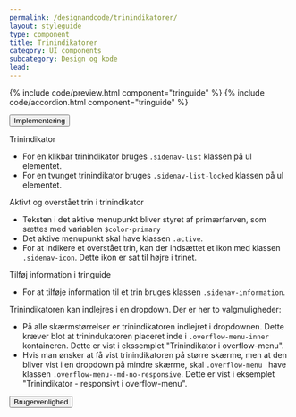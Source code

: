 ```yaml
---
permalink: /designandcode/trinindikatorer/
layout: styleguide
type: component
title: Trinindikatorer
category: UI components
subcategory: Design og kode
lead:
---
```


{% include code/preview.html component="tringuide" %}
{% include code/accordion.html component="tringuide" %}
<div class="accordion-bordered">
  <button class="button-unstyled accordion-button"
    aria-expanded="false" aria-controls="trin-code-documentation">
    Implementering
  </button>
  <div id="trin-code-documentation" class="accordion-content">
    <p class="h4">Trinindikator</p>
    <ul class="content-list">
      <li>For en klikbar trinindikator bruges <code>.sidenav-list</code> klassen på ul elementet.</li>
      <li>For en tvunget trinindikator bruges <code>.sidenav-list-locked</code> klassen på ul elementet.</li>
    </ul>
    <p class="h5">Aktivt og overstået trin i trinindikator</p>
    <ul class="content-list">
      <li>Teksten i det aktive menupunkt bliver styret af primærfarven, som sættes med variablen <code>$color-primary</code></li>
      <li>Det aktive menupunkt skal have klassen <code>.active</code>.</li>
      <li>For at indikere et overstået trin, kan der indsættet et ikon med klassen <code>.sidenav-icon</code>. Dette ikon er sat til højre i trinet.</li>
    </ul>
    <p class="h5">Tilføj information i tringuide</p>
    <ul class="content-list">
      <li>For at tilføje information til et trin bruges klassen <code>.sidenav-information</code>.</li>
    </ul>
    <p class="h5">Trinindikatoren kan indlejres i en dropdown. Der er her to valgmuligheder:</p>
    <ul>
      <li>På alle skærmstørrelser er trinindikatoren indlejret i dropdownen. Dette kræver blot at trinindukatoren placeret inde i <code>.overflow-menu-inner</code> kontaineren. Dette er vist i ekssemplet "Trinindikator i overflow-menu".</li>
      <li>Hvis man ønsker at få vist trinindikatoren på større skærme, men at den bliver vist i en dropdown på mindre skærme, skal <code>.overflow-menu </code> have klassen <code>.overflow-menu--md-no-responsive</code>. Dette er vist i eksemplet "Trinindikator - responsivt i overflow-menu".</li>
    </ul>
  </div>
</div>
<div class="accordion-bordered">
  <button class="button-unstyled accordion-button"
      aria-expanded="true" aria-controls="trin-documentation">
    Brugervenlighed
  </button>
  <div id="trin-documentation" aria-hidden="false" class="accordion-content">
  </div>
</div>
